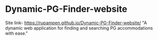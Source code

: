 # Dynamic-PG-Finder-website
Site link- https://rupampen.github.io/Dynamic-PG-Finder-website/
"A dynamic web application for finding and searching PG accommodations with ease."
